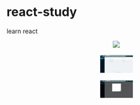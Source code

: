 # react-study
learn react

<p align="center">
	<a href="https:www.littlebug.vip">
		<img src="http://littlebug.oss-cn-beijing.aliyuncs.com/www.littlebug.vip/favicon.ico" width="75">
	</a>
</p>

<p align="center">
	<a href="#">
		<img src="./01.png" width="75">
	</a>
</p>

<p align="center">
	<a href="https:www.littlebug.vip">
		<img src="./02.png" width="75">
	</a>
</p>
